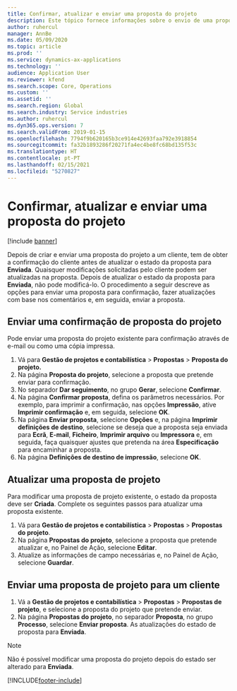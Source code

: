 ```yaml
---
title: Confirmar, atualizar e enviar uma proposta do projeto
description: Este tópico fornece informações sobre o envio de uma proposta ao cliente para confirmação, modificação com base em comentários e, em seguida, reenviando a proposta.
author: ruhercul
manager: AnnBe
ms.date: 05/09/2020
ms.topic: article
ms.prod: ''
ms.service: dynamics-ax-applications
ms.technology: ''
audience: Application User
ms.reviewer: kfend
ms.search.scope: Core, Operations
ms.custom: ''
ms.assetid: ''
ms.search.region: Global
ms.search.industry: Service industries
ms.author: ruhercul
ms.dyn365.ops.version: 7
ms.search.validFrom: 2019-01-15
ms.openlocfilehash: 7794f9b620165b3ce914e42693faa792e3918854
ms.sourcegitcommit: fa32b1893286f20271fa4ec4be8fc68bd135f53c
ms.translationtype: HT
ms.contentlocale: pt-PT
ms.lasthandoff: 02/15/2021
ms.locfileid: "5270827"
---
```

# <a name="confirm-update-and-send-a-project-quotation"></a>Confirmar, atualizar e enviar uma proposta do projeto

[!include [banner](../includes/banner.md)]

Depois de criar e enviar uma proposta do projeto a um cliente, tem de obter a confirmação do cliente antes de atualizar o estado da proposta para **Enviada**. Quaisquer modificações solicitadas pelo cliente podem ser atualizadas na proposta. Depois de atualizar o estado da proposta para **Enviada**, não pode modificá-lo. O procedimento a seguir descreve as opções para enviar uma proposta para confirmação, fazer atualizações com base nos comentários e, em seguida, enviar a proposta.

## <a name="send-a-project-quotation-confirmation"></a>Enviar uma confirmação de proposta do projeto  

Pode enviar uma proposta do projeto existente para confirmação através de e-mail ou como uma cópia impressa. 

1. Vá para **Gestão de projetos e contabilística** > **Propostas** > **Proposta do projeto.** 
2. Na página **Proposta do projeto**, selecione a proposta que pretende enviar para confirmação. 
3. No separador **Dar seguimento**, no grupo **Gerar**, selecione **Confirmar**. 
4. Na página **Confirmar proposta**, defina os parâmetros necessários. Por exemplo, para imprimir a confirmação, nas opções **Impressão**, ative **Imprimir confirmação** e, em seguida, selecione **OK**.
5. Na página **Enviar proposta**, selecione **Opções** e, na página **Imprimir definições de destino**, selecione se deseja que a proposta seja enviada para **Ecrã**, **E-mail**, **Ficheiro**, **Imprimir arquivo** ou **Impressora** e, em seguida, faça quaisquer ajustes que pretenda na área **Especificação** para encaminhar a proposta.
6. Na página **Definições de destino de impressão**, selecione **OK**.  

## <a name="update-a-project-quotation"></a>Atualizar uma proposta de projeto

Para modificar uma proposta de projeto existente, o estado da proposta deve ser **Criada**. Complete os seguintes passos para atualizar uma proposta existente. 

1. Vá para **Gestão de projetos e contabilística** > **Propostas** > **Propostas do projeto**.
2. Na página **Propostas do projeto**, selecione a proposta que pretende atualizar e, no Painel de Ação, selecione **Editar**.
3. Atualize as informações de campo necessárias e, no Painel de Ação, selecione **Guardar**.  

## <a name="send-a-project-quotation-to-a-customer"></a>Enviar uma proposta de projeto para um cliente 

1. Vá a **Gestão de projetos e contabilística** > **Propostas** > **Propostas de projeto**, e selecione a proposta do projeto que pretende enviar.
2. Na página **Propostas do projeto**, no separador **Proposta**, no grupo **Processo**, selecione **Enviar proposta**. As atualizações do estado de proposta para **Enviada**.

> [!NOTE]
> Não é possível modificar uma proposta do projeto depois do estado ser alterado para **Enviada**.


[!INCLUDE[footer-include](../includes/footer-banner.md)]